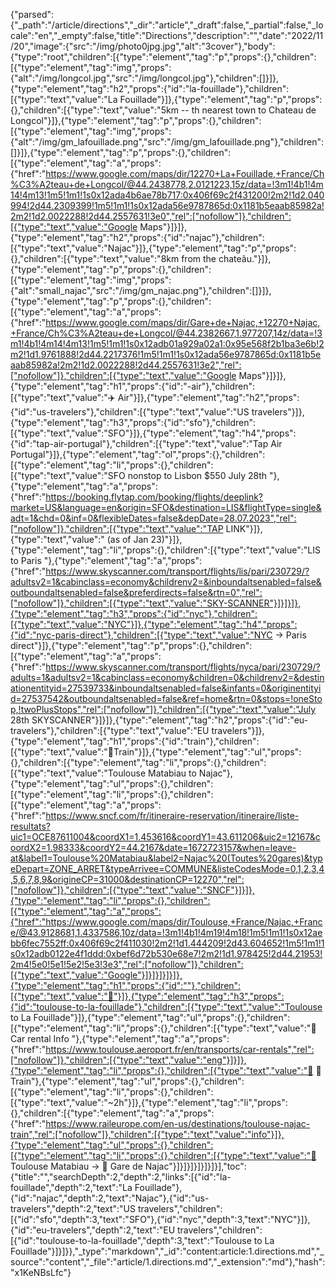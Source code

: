 {"parsed":{"_path":"/article/directions","_dir":"article","_draft":false,"_partial":false,"_locale":"en","_empty":false,"title":"Directions","description":"","date":"2022/11/20","image":{"src":"/img/photo0jpg.jpg","alt":"3cover"},"body":{"type":"root","children":[{"type":"element","tag":"p","props":{},"children":[{"type":"element","tag":"img","props":{"alt":"/img/longcol.jpg","src":"/img/longcol.jpg"},"children":[]}]},{"type":"element","tag":"h2","props":{"id":"la-fouillade"},"children":[{"type":"text","value":"La Fouillade"}]},{"type":"element","tag":"p","props":{},"children":[{"type":"text","value":"5km -- th nearest town to Chateau de Longcol"}]},{"type":"element","tag":"p","props":{},"children":[{"type":"element","tag":"img","props":{"alt":"/img/gm_lafouillade.png","src":"/img/gm_lafouillade.png"},"children":[]}]},{"type":"element","tag":"p","props":{},"children":[{"type":"element","tag":"a","props":{"href":"https://www.google.com/maps/dir/12270+La+Fouillade,+France/Ch%C3%A2teau+de+Longcol/@44.2438778,2.0121223,15z/data=!3m1!4b1!4m14!4m13!1m5!1m1!1s0x12ada4b6ae78b717:0x406f69c2f431200!2m2!1d2.040994!2d44.2309399!1m5!1m1!1s0x12ada56e9787865d:0x1181b5eaab85982a!2m2!1d2.0022288!2d44.2557631!3e0","rel":["nofollow"]},"children":[{"type":"text","value":"Google Maps"}]}]},{"type":"element","tag":"h2","props":{"id":"najac"},"children":[{"type":"text","value":"Najac"}]},{"type":"element","tag":"p","props":{},"children":[{"type":"text","value":"8km from the chateâu."}]},{"type":"element","tag":"p","props":{},"children":[{"type":"element","tag":"img","props":{"alt":"small_najac","src":"/img/gm_najac.png"},"children":[]}]},{"type":"element","tag":"p","props":{},"children":[{"type":"element","tag":"a","props":{"href":"https://www.google.com/maps/dir/Gare+de+Najac,+12270+Najac,+France/Ch%C3%A2teau+de+Longcol/@44.2382667,1.977207,14z/data=!3m1!4b1!4m14!4m13!1m5!1m1!1s0x12adb01a929a02a1:0x95e568f2b1ba3e6b!2m2!1d1.9761888!2d44.2217376!1m5!1m1!1s0x12ada56e9787865d:0x1181b5eaab85982a!2m2!1d2.0022288!2d44.2557631!3e2","rel":["nofollow"]},"children":[{"type":"text","value":"Google Maps"}]}]},{"type":"element","tag":"h1","props":{"id":"️-air"},"children":[{"type":"text","value":"✈️ Air"}]},{"type":"element","tag":"h2","props":{"id":"us-travelers"},"children":[{"type":"text","value":"US travelers"}]},{"type":"element","tag":"h3","props":{"id":"sfo"},"children":[{"type":"text","value":"SFO"}]},{"type":"element","tag":"h4","props":{"id":"tap-air-portugal"},"children":[{"type":"text","value":"Tap Air Portugal"}]},{"type":"element","tag":"ol","props":{},"children":[{"type":"element","tag":"li","props":{},"children":[{"type":"text","value":"SFO nonstop to Lisbon $550 July 28th "},{"type":"element","tag":"a","props":{"href":"https://booking.flytap.com/booking/flights/deeplink?market=US&language=en&origin=SFO&destination=LIS&flightType=single&adt=1&chd=0&inf=0&flexibleDates=false&depDate=28.07.2023","rel":["nofollow"]},"children":[{"type":"text","value":"TAP LINK"}]},{"type":"text","value":" (as of Jan 23)"}]},{"type":"element","tag":"li","props":{},"children":[{"type":"text","value":"LIS to Paris "},{"type":"element","tag":"a","props":{"href":"https://www.skyscanner.com/transport/flights/lis/pari/230729/?adultsv2=1&cabinclass=economy&childrenv2=&inboundaltsenabled=false&outboundaltsenabled=false&preferdirects=false&rtn=0","rel":["nofollow"]},"children":[{"type":"text","value":"SKY-SCANNER"}]}]}]},{"type":"element","tag":"h3","props":{"id":"nyc"},"children":[{"type":"text","value":"NYC"}]},{"type":"element","tag":"h4","props":{"id":"nyc-paris-direct"},"children":[{"type":"text","value":"NYC -> Paris direct"}]},{"type":"element","tag":"p","props":{},"children":[{"type":"element","tag":"a","props":{"href":"https://www.skyscanner.com/transport/flights/nyca/pari/230729/?adults=1&adultsv2=1&cabinclass=economy&children=0&childrenv2=&destinationentityid=27539733&inboundaltsenabled=false&infants=0&originentityid=27537542&outboundaltsenabled=false&ref=home&rtn=0&stops=!oneStop,!twoPlusStops","rel":["nofollow"]},"children":[{"type":"text","value":"July 28th SKYSCANNER"}]}]},{"type":"element","tag":"h2","props":{"id":"eu-travelers"},"children":[{"type":"text","value":"EU travelers"}]},{"type":"element","tag":"h1","props":{"id":"train"},"children":[{"type":"text","value":"🚆Train"}]},{"type":"element","tag":"ul","props":{},"children":[{"type":"element","tag":"li","props":{},"children":[{"type":"text","value":"Toulouse Matabiau to Najac"},{"type":"element","tag":"ul","props":{},"children":[{"type":"element","tag":"li","props":{},"children":[{"type":"element","tag":"a","props":{"href":"https://www.sncf.com/fr/itineraire-reservation/itineraire/liste-resultats?uic1=OCE87611004&coordX1=1.453616&coordY1=43.611206&uic2=12167&coordX2=1.98333&coordY2=44.2167&date=1672723157&when=leave-at&label1=Toulouse%20Matabiau&label2=Najac%20(Toutes%20gares)&typeDepart=ZONE_ARRET&typeArrivee=COMMUNE&listeCodesMode=0,1,2,3,4,5,6,7,8,9&origineCP=31000&destinationCP=12270","rel":["nofollow"]},"children":[{"type":"text","value":"SNCF"}]}]},{"type":"element","tag":"li","props":{},"children":[{"type":"element","tag":"a","props":{"href":"https://www.google.com/maps/dir/Toulouse,+France/Najac,+France/@43.9128681,1.4337586,10z/data=!3m1!4b1!4m19!4m18!1m5!1m1!1s0x12aebb6fec7552ff:0x406f69c2f411030!2m2!1d1.444209!2d43.604652!1m5!1m1!1s0x12adb0122e4f1ddd:0xbef6d72b530e68e7!2m2!1d1.978425!2d44.21953!2m4!5e0!5e1!5e2!5e3!3e3","rel":["nofollow"]},"children":[{"type":"text","value":"Google"}]}]}]}]}]},{"type":"element","tag":"h1","props":{"id":""},"children":[{"type":"text","value":"🚗"}]},{"type":"element","tag":"h3","props":{"id":"toulouse-to-la-fouillade"},"children":[{"type":"text","value":"Toulouse to La Fouillade"}]},{"type":"element","tag":"ul","props":{},"children":[{"type":"element","tag":"li","props":{},"children":[{"type":"text","value":"🚗 Car rental Info "},{"type":"element","tag":"a","props":{"href":"https://www.toulouse.aeroport.fr/en/transports/car-rentals","rel":["nofollow"]},"children":[{"type":"text","value":"eng"}]}]},{"type":"element","tag":"li","props":{},"children":[{"type":"text","value":"🚋 🚆 Train"},{"type":"element","tag":"ul","props":{},"children":[{"type":"element","tag":"li","props":{},"children":[{"type":"text","value":"~2h"}]},{"type":"element","tag":"li","props":{},"children":[{"type":"element","tag":"a","props":{"href":"https://www.raileurope.com/en-us/destinations/toulouse-najac-train","rel":["nofollow"]},"children":[{"type":"text","value":"info"}]},{"type":"element","tag":"ul","props":{},"children":[{"type":"element","tag":"li","props":{},"children":[{"type":"text","value":"🚉 Toulouse Matabiau -> 🚉 Gare de Najac"}]}]}]}]}]}]}],"toc":{"title":"","searchDepth":2,"depth":2,"links":[{"id":"la-fouillade","depth":2,"text":"La Fouillade"},{"id":"najac","depth":2,"text":"Najac"},{"id":"us-travelers","depth":2,"text":"US travelers","children":[{"id":"sfo","depth":3,"text":"SFO"},{"id":"nyc","depth":3,"text":"NYC"}]},{"id":"eu-travelers","depth":2,"text":"EU travelers","children":[{"id":"toulouse-to-la-fouillade","depth":3,"text":"Toulouse to La Fouillade"}]}]}},"_type":"markdown","_id":"content:article:1.directions.md","_source":"content","_file":"article/1.directions.md","_extension":"md"},"hash":"x1KeNBsLfc"}
